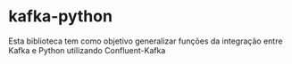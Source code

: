 # kafka-python
Esta biblioteca tem como objetivo generalizar funções da integração entre Kafka e Python utilizando Confluent-Kafka
